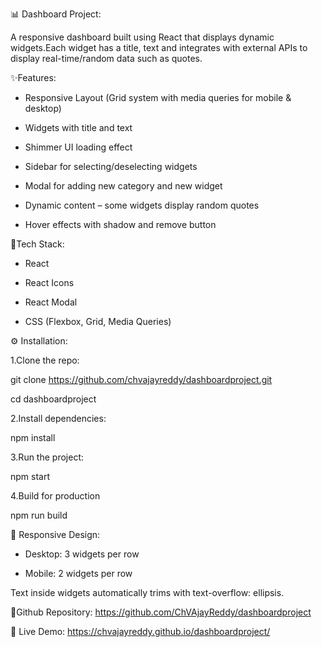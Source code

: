 📊 Dashboard Project:

A responsive dashboard built using React that displays dynamic widgets.Each widget has a title, text and integrates with external APIs to display real-time/random data such as quotes.

✨Features:

 * Responsive Layout (Grid system with media queries for mobile & desktop)

 * Widgets with title and text

 * Shimmer UI loading effect

 * Sidebar for selecting/deselecting widgets

 * Modal for adding new category and new widget

 * Dynamic content – some widgets display random quotes

 * Hover effects with shadow and remove button

 🚀Tech Stack:

 * React

 * React Icons

 * React Modal

 * CSS (Flexbox, Grid, Media Queries)

⚙️ Installation:

1.Clone the repo: 

git clone https://github.com/chvajayreddy/dashboardproject.git

cd dashboardproject

2.Install dependencies:

npm install


3.Run the project:

npm start


4.Build for production

npm run build

📱 Responsive Design:

* Desktop: 3 widgets per row

* Mobile: 2 widgets per row

Text inside widgets automatically trims with text-overflow: ellipsis.

🚀Github Repository: https://github.com/ChVAjayReddy/dashboardproject

🚀 Live Demo: https://chvajayreddy.github.io/dashboardproject/